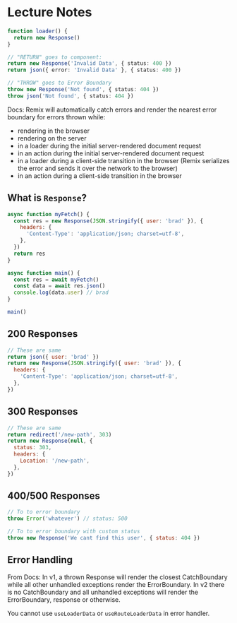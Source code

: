 # Lecture Notes

```ts
function loader() {
  return new Response()
}

// "RETURN" goes to component:
return new Response('Invalid Data', { status: 400 })
return json({ error: 'Invalid Data' }, { status: 400 })

// "THROW" goes to Error Boundary
throw new Response('Not found', { status: 404 })
throw json('Not found', { status: 404 })
```

Docs: Remix will automatically catch errors and render the nearest error boundary for errors thrown while:

- rendering in the browser
- rendering on the server
- in a loader during the initial server-rendered document request
- in an action during the initial server-rendered document request
- in a loader during a client-side transition in the browser (Remix serializes the error and sends it over the network to the browser)
- in an action during a client-side transition in the browser

## What is `Response`?

```js
async function myFetch() {
  const res = new Response(JSON.stringify({ user: 'brad' }), {
    headers: {
      'Content-Type': 'application/json; charset=utf-8',
    },
  })
  return res
}

async function main() {
  const res = await myFetch()
  const data = await res.json()
  console.log(data.user) // brad
}

main()
```

## 200 Responses

```js
// These are same
return json({ user: 'brad' })
return new Response(JSON.stringify({ user: 'brad' }), {
  headers: {
    'Content-Type': 'application/json; charset=utf-8',
  },
})
```

## 300 Responses

```js
// These are same
return redirect('/new-path', 303)
return new Response(null, {
  status: 303,
  headers: {
    Location: '/new-path',
  },
})
```

## 400/500 Responses

```js
// To to error boundary
throw Error('whatever') // status: 500

// To to error boundary with custom status
throw new Response('We cant find this user', { status: 404 })
```

## Error Handling

From Docs: In v1, a thrown Response will render the closest CatchBoundary while all other unhandled exceptions render the ErrorBoundary. In v2 there is no CatchBoundary and all unhandled exceptions will render the ErrorBoundary, response or otherwise.

You cannot use `useLoaderData` or `useRouteLoaderData` in error handler.
